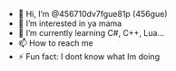 - 👋 Hi, I’m @456710dv7fgue81p (456gue)
- 👀 I’m interested in ya mama
- 🌱 I’m currently learning C#, C++, Lua...
- 📫 How to reach me 
- ⚡ Fun fact: I dont know what Im doing

<!---
456710dv7fgue81p/456710dv7fgue81p is a ✨ special ✨ repository because its `README.md` (this file) appears on your GitHub profile.
You can click the Preview link to take a look at your changes.
--->
